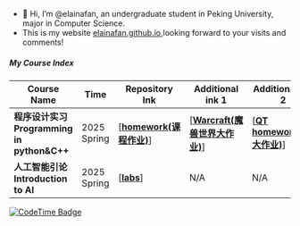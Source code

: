 - 👋 Hi, I’m @elainafan, an undergraduate student in Peking University, major in Computer Science.
- This is my website [elainafan.github.io](https://elainafan.github.io),looking forward to your visits and comments!

##### My Course Index
| Course Name | Time | Repository Ink | Additional ink 1 | Additional ink 2|  
| --- | --- | --- | --- | --- |
| **程序设计实习<br>Programming in python&C++** | 2025 Spring | [**[homework(课程作业)](https://github.com/elainafan/PKU_2025_practice-of-programming-in-cpp_HomeWork)**] | [**[Warcraft(魔兽世界大作业)](https://github.com/elainafan/PKU_2025_Practice-of-programming-in-cpp_WarCraft)**] | [**[QT homework(QT大作业)](https://github.com/elainafan/notebook_for_PKU_2025_practice-of-programming-in-cpp)**] | 
| **人工智能引论<br>Introduction to AI** | 2025 Spring | [**[labs](https://github.com/elainafan/PKU_2025_Introduction_to_AI)**] | N/A | N/A |

[![CodeTime Badge](https://img.shields.io/endpoint?style=social&color=222&url=https%3A%2F%2Fapi.codetime.dev%2Fshield%3Fid%3D32735%26project%3D%26in=0)](https://codetime.dev)

<!---
elainafan/elainafan is a ✨ special ✨ repository because its `README.md` (this file) appears on your GitHub profile.
You can click the Preview link to take a look at your changes.
--->
